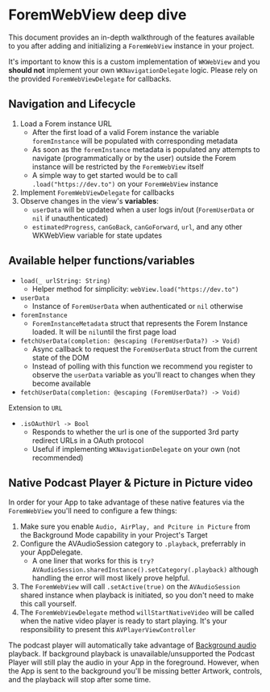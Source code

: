 # ForemWebView deep dive

This document provides an in-depth walkthrough of the features available to you after adding and initializing a `ForemWebView` instance in your project.

It's important to know this is a custom implementation of `WKWebView` and you **should not** implement your own `WKNavigationDelegate` logic. Please rely on the provided `ForemWebViewDelegate` for callbacks.

## Navigation and Lifecycle

1. Load a Forem instance URL
   - After the first load of a valid Forem instance the variable `foremInstance` will be populated with corresponding metadata
   - As soon as the `foremInstance` metadata is populated any attempts to navigate (programmatically or by the user) outside the Forem instance will be restricted by the `ForemWebView` itself
   - A simple way to get started would be to call `.load("https://dev.to")` on your `ForemWebView` instance
1. Implement `ForemWebViewDelegate` for callbacks
1. Observe changes in the view's **variables**:
   - `userData` will be updated when a user logs in/out (`ForemUserData` or `nil` if unauthenticated)
   - `estimatedProgress`, `canGoBack`, `canGoForward`, `url`, and any other WKWebView variable for state updates

## Available helper functions/variables

- `load(_ urlString: String)`
   - Helper method for simplicity: `webView.load("https://dev.to")`
- `userData`
   - Instance of `ForemUserData` when authenticated or `nil` otherwise
- `foremInstance`
  - `ForemInstanceMetadata` struct that represents the Forem Instance loaded. It will be `nil`until the first page load
- `fetchUserData(completion: @escaping (ForemUserData?) -> Void)`
  - Async callback to request the `ForemUserData` struct from the current state of the DOM
  - Instead of polling with this function we recommend you register to observe the `userData` variable as you'll react to changes when they become available
- `fetchUserData(completion: @escaping (ForemUserData?) -> Void)`

Extension to `URL`

- `.isOAuthUrl -> Bool`
   - Responds to whether the url is one of the supported 3rd party redirect URLs in a OAuth protocol
   - Useful if implementing `WKNavigationDelegate` on your own (not recommended)

## Native Podcast Player & Picture in Picture video

In order for your App to take advantage of these native features via the `ForemWebView` you'll need to configure a few things:
1. Make sure you enable `Audio, AirPlay, and Pciture in Picture` from the Background Mode capability in your Project's Target
1. Configure the AVAudioSession category to `.playback`, preferrably in your AppDelegate.
   - A one liner that works for this is `try? AVAudioSession.sharedInstance().setCategory(.playback)` although handling the error will most likely prove helpful.
1. The `ForemWebView` will call `.setActive(true)` on the `AVAudioSession` shared instance when playback is initiated, so you don't need to make this call yourself.
1. The `ForemWebViewDelegate` method `willStartNativeVideo` will be called when the native video player is ready to start playing. It's your responsibility to present this `AVPlayerViewController`

The podcast player will automatically take advantage of [Background audio](https://developer.apple.com/documentation/avfoundation/media_playback_and_selection/creating_a_basic_video_player_ios_and_tvos/enabling_background_audio) playback. If background playback is unavailable/unsupported the Podcast Player will still play the audio in your App in the foreground. However, when the App is sent to the background you'll be missing better Artwork, controls, and the playback will stop after some time.

